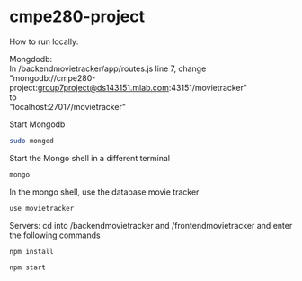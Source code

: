 # cmpe280-project

How to run locally:

Mongdodb:  
In /backendmovietracker/app/routes.js line 7, change  
"mongodb://cmpe280-project:group7project@ds143151.mlab.com:43151/movietracker"  
to  
"localhost:27017/movietracker"  

Start Mongodb
```bash
sudo mongod
```

Start the Mongo shell in a different terminal
```bash
mongo
```

In the mongo shell, use the database movie tracker
```bash
use movietracker
```

Servers:
cd into /backendmovietracker and /frontendmovietracker and enter the following commands

```bash
npm install
```

```bash
npm start
```
